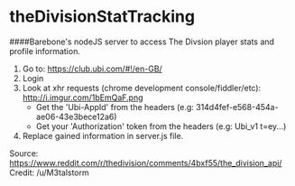 # theDivisionStatTracking

####Barebone's nodeJS server to access The Divsion player stats and profile information.

1. Go to: https://club.ubi.com/#!/en-GB/
2. Login
3. Look at xhr requests (chrome development console/fiddler/etc): http://i.imgur.com/1bEmQaF.png
    - Get the 'Ubi-AppId' from the headers (e.g: 314d4fef-e568-454a-ae06-43e3bece12a6)
    - Get your 'Authorization' token from the headers (e.g: Ubi_v1 t=ey...)
4. Replace gained information in server.js file.

Source: https://www.reddit.com/r/thedivision/comments/4bxf55/the_division_api/ <br>
Credit: /u/M3talstorm
